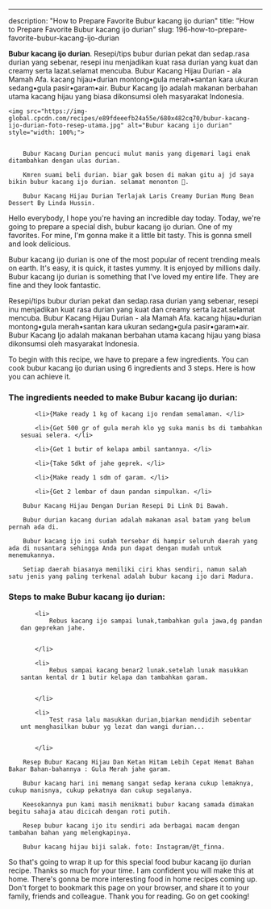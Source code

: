 ---
description: "How to Prepare Favorite Bubur kacang ijo durian"
title: "How to Prepare Favorite Bubur kacang ijo durian"
slug: 196-how-to-prepare-favorite-bubur-kacang-ijo-durian

<p>
	<strong>Bubur kacang ijo durian</strong>. 
	Resepi/tips bubur durian pekat dan sedap.rasa durian yang sebenar, resepi inu menjadikan kuat rasa durian yang kuat dan creamy serta lazat.selamat mencuba. Bubur Kacang Hijau Durian - ala Mamah Afa. kacang hijau•durian montong•gula merah•santan kara ukuran sedang•gula pasir•garam•air. Bubur Kacang Ijo adalah makanan berbahan utama kacang hijau yang biasa dikonsumsi oleh masyarakat Indonesia.
</p>
<p>
	
	<img src="https://img-global.cpcdn.com/recipes/e89fdeeefb24a55e/680x482cq70/bubur-kacang-ijo-durian-foto-resep-utama.jpg" alt="Bubur kacang ijo durian" style="width: 100%;">
	
	
		Bubur Kacang Durian pencuci mulut manis yang digemari lagi enak ditambahkan dengan ulas durian.
	
		Kmren suami beli durian. biar gak bosen di makan gitu aj jd saya bikin bubur kacang ijo durian. selamat menonton 🤣.
	
		Bubur Kacang Hijau Durian Terlajak Laris Creamy Durian Mung Bean Dessert By Linda Hussin.
	
</p>
<p>
	Hello everybody, I hope you're having an incredible day today. Today, we're going to prepare a special dish, bubur kacang ijo durian. One of my favorites. For mine, I'm gonna make it a little bit tasty. This is gonna smell and look delicious.
</p>
	
<p>
	Bubur kacang ijo durian is one of the most popular of recent trending meals on earth. It's easy, it is quick, it tastes yummy. It is enjoyed by millions daily. Bubur kacang ijo durian is something that I've loved my entire life. They are fine and they look fantastic.
</p>
<p>
	Resepi/tips bubur durian pekat dan sedap.rasa durian yang sebenar, resepi inu menjadikan kuat rasa durian yang kuat dan creamy serta lazat.selamat mencuba. Bubur Kacang Hijau Durian - ala Mamah Afa. kacang hijau•durian montong•gula merah•santan kara ukuran sedang•gula pasir•garam•air. Bubur Kacang Ijo adalah makanan berbahan utama kacang hijau yang biasa dikonsumsi oleh masyarakat Indonesia.
</p>

<p>
To begin with this recipe, we have to prepare a few ingredients. You can cook bubur kacang ijo durian using 6 ingredients and 3 steps. Here is how you can achieve it.
</p>

<h3>The ingredients needed to make Bubur kacang ijo durian:</h3>

<ol>
	
		<li>{Make ready 1 kg of kacang ijo rendam semalaman. </li>
	
		<li>{Get 500 gr of gula merah klo yg suka manis bs di tambahkan sesuai selera. </li>
	
		<li>{Get 1 butir of kelapa ambil santannya. </li>
	
		<li>{Take Sdkt of jahe geprek. </li>
	
		<li>{Make ready 1 sdm of garam. </li>
	
		<li>{Get 2 lembar of daun pandan simpulkan. </li>
	
</ol>
<p>
	
		Bubur Kacang Hijau Dengan Durian Resepi Di Link Di Bawah.
	
		Bubur durian kacang durian adalah makanan asal batam yang belum pernah ada di.
	
		Bubur kacang ijo ini sudah tersebar di hampir seluruh daerah yang ada di nusantara sehingga Anda pun dapat dengan mudah untuk menemukannya.
	
		Setiap daerah biasanya memiliki ciri khas sendiri, namun salah satu jenis yang paling terkenal adalah bubur kacang ijo dari Madura.
	
</p>

<h3>Steps to make Bubur kacang ijo durian:</h3>

<ol>
	
		<li>
			Rebus kacang ijo sampai lunak,tambahkan gula jawa,dg pandan dan geprekan jahe.
			
			
		</li>
	
		<li>
			Rebus sampai kacang benar2 lunak.setelah lunak masukkan santan kental dr 1 butir kelapa dan tambahkan garam.
			
			
		</li>
	
		<li>
			Test rasa lalu masukkan durian,biarkan mendidih sebentar unt menghasilkan bubur yg lezat dan wangi durian...
			
			
		</li>
	
</ol>

<p>
	
		Resep Bubur Kacang Hijau Dan Ketan Hitam Lebih Cepat Hemat Bahan Bakar Bahan-bahannya : Gula Merah jahe garam.
	
		Bubur kacang hari ini memang sangat sedap kerana cukup lemaknya, cukup manisnya, cukup pekatnya dan cukup segalanya.
	
		Keesokannya pun kami masih menikmati bubur kacang samada dimakan begitu sahaja atau dicicah dengan roti putih.
	
		Resep bubur kacang ijo itu sendiri ada berbagai macam dengan tambahan bahan yang melengkapinya.
	
		Bubur kacang hijau biji salak. foto: Instagram/@t_finna.
	
</p>

<p>
	So that's going to wrap it up for this special food bubur kacang ijo durian recipe. Thanks so much for your time. I am confident you will make this at home. There's gonna be more interesting food in home recipes coming up. Don't forget to bookmark this page on your browser, and share it to your family, friends and colleague. Thank you for reading. Go on get cooking!
</p>
